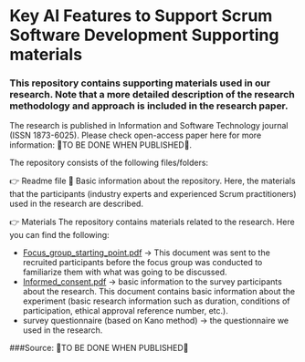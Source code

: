 # Key AI Features to Support Scrum Software Development Supporting materials 
 
### This repository contains supporting materials used in our research. Note that a more detailed description of the research methodology and approach is included in the research paper. 

The research is published in Information and Software Technology journal (ISSN 1873-6025). Please check open-access paper here for more information: 🔴TO BE DONE WHEN PUBLISHED🔴.

The repository consists of the following files/folders:

👉 Readme file 📜
Basic information about the repository. Here, the materials that the participants (industry experts and experienced Scrum practitioners) used in the research are described.

👉 Materials
The repository contains materials related to the research. Here you can find the following: 

- [Focus_group_starting_point.pdf](Focus_group_starting_point.pdf) -> This document was sent to the recruited participants before the focus group was conducted to familiarize them with what was going to be discussed. 
- [Informed_consent.pdf](Informed_consent.pdf) -> basic information to the survey participants about the research. This document contains basic information about the experiment (basic research information such as duration, conditions of participation, ethical approval reference number, etc.).
- survey questionnaire (based on Kano method) -> the questionnaire we used in the research. 

###Source: 🔴TO BE DONE WHEN PUBLISHED🔴



